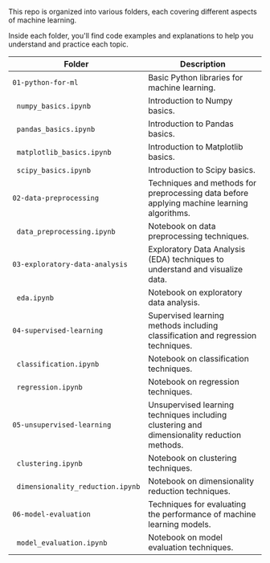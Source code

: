 This repo is organized into various folders, each covering different aspects of machine learning. 

Inside each folder, you'll find code examples and explanations to help you understand and practice each topic.


<table>
  <thead>
    <tr>
      <th>Folder</th>
      <th>Description</th>
    </tr>
  </thead>
  <tbody>
    <tr>
      <td><code>01-python-for-ml</code></td>
      <td>Basic Python libraries for machine learning.</td>
    </tr>
    <tr>
      <td>&nbsp;&nbsp;<code>numpy_basics.ipynb</code></td>
      <td>Introduction to Numpy basics.</td>
    </tr>
    <tr>
      <td>&nbsp;&nbsp;<code>pandas_basics.ipynb</code></td>
      <td>Introduction to Pandas basics.</td>
    </tr>
    <tr>
      <td>&nbsp;&nbsp;<code>matplotlib_basics.ipynb</code></td>
      <td>Introduction to Matplotlib basics.</td>
    </tr>
    <tr>
      <td>&nbsp;&nbsp;<code>scipy_basics.ipynb</code></td>
      <td>Introduction to Scipy basics.</td>
    </tr>
    <tr>
      <td><code>02-data-preprocessing</code></td>
      <td>Techniques and methods for preprocessing data before applying machine learning algorithms.</td>
    </tr>
    <tr>
      <td>&nbsp;&nbsp;<code>data_preprocessing.ipynb</code></td>
      <td>Notebook on data preprocessing techniques.</td>
    </tr>
    <tr>
      <td><code>03-exploratory-data-analysis</code></td>
      <td>Exploratory Data Analysis (EDA) techniques to understand and visualize data.</td>
    </tr>
    <tr>
      <td>&nbsp;&nbsp;<code>eda.ipynb</code></td>
      <td>Notebook on exploratory data analysis.</td>
    </tr>
    <tr>
      <td><code>04-supervised-learning</code></td>
      <td>Supervised learning methods including classification and regression techniques.</td>
    </tr>
    <tr>
      <td>&nbsp;&nbsp;<code>classification.ipynb</code></td>
      <td>Notebook on classification techniques.</td>
    </tr>
    <tr>
      <td>&nbsp;&nbsp;<code>regression.ipynb</code></td>
      <td>Notebook on regression techniques.</td>
    </tr>
    <tr>
      <td><code>05-unsupervised-learning</code></td>
      <td>Unsupervised learning techniques including clustering and dimensionality reduction methods.</td>
    </tr>
    <tr>
      <td>&nbsp;&nbsp;<code>clustering.ipynb</code></td>
      <td>Notebook on clustering techniques.</td>
    </tr>
    <tr>
      <td>&nbsp;&nbsp;<code>dimensionality_reduction.ipynb</code></td>
      <td>Notebook on dimensionality reduction techniques.</td>
    </tr>
    <tr>
      <td><code>06-model-evaluation</code></td>
      <td>Techniques for evaluating the performance of machine learning models.</td>
    </tr>
    <tr>
      <td>&nbsp;&nbsp;<code>model_evaluation.ipynb</code></td>
      <td>Notebook on model evaluation techniques.</td>
    </tr>
  </tbody>
</table>
